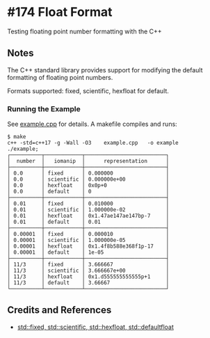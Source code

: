 # #174 Float Format

Testing floating point number formatting with the C++

## Notes

The C++ standard library provides support for modifying the default formatting of floating point numbers.

Formats supported: fixed, scientific, hexfloat for default.


### Running the Example

See [example.cpp](./example.cpp) for details. A makefile compiles and runs:

```
$ make
c++ -std=c++17 -g -Wall -O3    example.cpp   -o example
./example;
┌──────────┬────────────┬──────────────────────────┐
│  number  │   iomanip  │      representation      │
├──────────┼────────────┼──────────────────────────┤
│ 0.0      │ fixed      │ 0.000000                 │
│ 0.0      │ scientific │ 0.000000e+00             │
│ 0.0      │ hexfloat   │ 0x0p+0                   │
│ 0.0      │ default    │ 0                        │
├──────────┼────────────┼──────────────────────────┤
│ 0.01     │ fixed      │ 0.010000                 │
│ 0.01     │ scientific │ 1.000000e-02             │
│ 0.01     │ hexfloat   │ 0x1.47ae147ae147bp-7     │
│ 0.01     │ default    │ 0.01                     │
├──────────┼────────────┼──────────────────────────┤
│ 0.00001  │ fixed      │ 0.000010                 │
│ 0.00001  │ scientific │ 1.000000e-05             │
│ 0.00001  │ hexfloat   │ 0x1.4f8b588e368f1p-17    │
│ 0.00001  │ default    │ 1e-05                    │
├──────────┼────────────┼──────────────────────────┤
│ 11/3     │ fixed      │ 3.666667                 │
│ 11/3     │ scientific │ 3.666667e+00             │
│ 11/3     │ hexfloat   │ 0x1.d555555555555p+1     │
│ 11/3     │ default    │ 3.66667                  │
└──────────┴────────────┴──────────────────────────┘
```

## Credits and References

* [std::fixed, std::scientific, std::hexfloat, std::defaultfloat](https://en.cppreference.com/w/cpp/io/manip/fixed)
